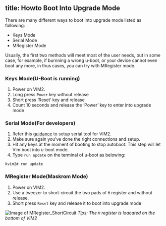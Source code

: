 title: Howto Boot Into Upgrade Mode
---

There are many different ways to boot into upgrade mode listed as following:

* Keys Mode
* Serial Mode
* MRegister Mode

Usually, the first two methods will meet most of the user needs, but in some case, for example, if burnning a wrong u-boot, or your device cannot even boot any more, in thus cases, you can try with MRegister mode.

### Keys Mode(U-Boot is running)
1. Power on VIM2.
2. Long press `Power` key without release
3. Short press ‘Reset’ key and release
4. Count 10 seconds and release the ‘Power’ key to enter into upgrade mode


### Serial Mode(For developers)
1. Refer this [guidance](/vim1/SetupSerialTool.html) to setup serial tool for VIM2.
2. Make sure again you've done the right connections and setup.
3. Hit any keys at the moment of booting to stop autoboot. This step will let Vim boot into u-boot mode.
4. Type `run update` on the terminal of u-boot as belowing:
```
kvim2# run update
```


### MRegister Mode(Maskrom Mode)
1. Power on VIM2.
2. Use a tweezer to short-circuit the two pads of `M` register and without release.
3. Short press `Reset` key and release it to boot into upgrade mode

![Image of MRegister_ShortCircuit](/images/vim2/MRegister_ShortCircuit.png)
*Tips: The  `M` register is loacated on the bottom of VIM2*
